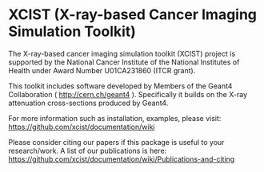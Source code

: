 # XCIST (X-ray-based Cancer Imaging Simulation Toolkit)

The X-ray-based cancer imaging simulation toolkit (XCIST) project is supported by the National Cancer Institute of the National Institutes of Health under Award Number U01CA231860 (ITCR grant).

This toolkit includes software developed by Members of the Geant4 Collaboration ( http://cern.ch/geant4 ). Specifically it builds on the X-ray attenuation cross-sections produced by Geant4.

For more information such as installation, examples, please visit: https://github.com/xcist/documentation/wiki

Please consider citing our papers if this package is useful to your research/work. A list of our publications is here: https://github.com/xcist/documentation/wiki/Publications-and-citing

